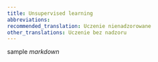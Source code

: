 ```yaml
---
title: Unsupervised learning
abbreviations:
recommended_translation: Uczenie nienadzorowane
other_translations: Uczenie bez nadzoru
---
```


sample *markdown*
